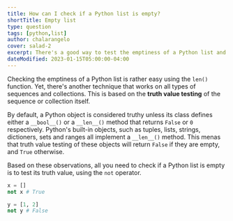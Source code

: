 ```yaml
---
title: How can I check if a Python list is empty?
shortTitle: Empty list
type: question
tags: [python,list]
author: chalarangelo
cover: salad-2
excerpt: There's a good way to test the emptiness of a Python list and a better one. Which one are you using?
dateModified: 2023-01-15T05:00:00-04:00
---
```


Checking the emptiness of a Python list is rather easy using the `len()` function. Yet, there's another technique that works on all types of sequences and collections. This is based on the **truth value testing** of the sequence or collection itself.

By default, a Python object is considered truthy unless its class defines either a `__bool__()` or a `__len__()` method that returns `False` or `0` respectively. Python's built-in objects, such as tuples, lists, strings, dictioners, sets and ranges all implement a `__len__()` method. This menas that truth value testing of these objects will return `False` if they are empty, and `True` otherwise.

Based on these observations, all you need to check if a Python list is empty is to test its truth value, using the `not` operator.

```py
x = []
not x # True

y = [1, 2]
not y # False
```
